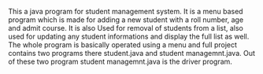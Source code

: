 This a java program for student management system. It is a menu based program which is made for adding a new student with a roll number, age and admit course. It is also Used for removal of students from a list, also used for updating any student informations and display the full list as well. 
The whole program is basically operated using a menu and full project contains two programs there student.java and student managemnt.java. 
Out of these two program student managemnt.java is the driver program. 
